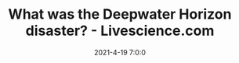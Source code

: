 ---
"title": "What was the Deepwater Horizon disaster? - Livescience.com"
"date": "2021-4-19 7:0:0"
"feed_name": "GOOGLENEWS"
"feed_website": "https://news.google.com/search?q=drilling%2Bincident&hl=en-US&gl=US&ceid=US:en"
"feed_rss": "https://news.google.com/rss/search?q=drilling%2Bincident&hl=en-US&gl=US&ceid=US:en"
"link": "https://www.livescience.com/deepwater-horizon-oil-spill-disaster.html"
"file": "_posts/2021-1-1-0a7ae140640894348abcfe4778a310189855d6fe.md"
"accident": "1"
"drilling": "1"
---